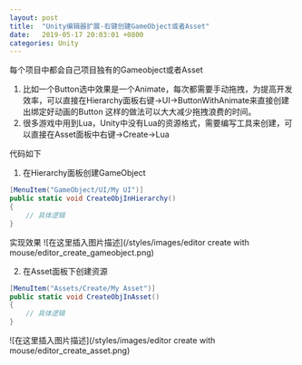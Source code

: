 ```yaml
---
layout: post
title:  "Unity编辑器扩展-右键创建GameObject或者Asset"
date:   2019-05-17 20:03:01 +0800
categories: Unity
---
```


每个项目中都会自己项目独有的Gameobject或者Asset
1. 比如一个Button选中效果是一个Animate，每次都需要手动拖拽，为提高开发效率，可以直接在Hierarchy面板右键->UI->ButtonWithAnimate来直接创建出绑定好动画的Button
这样的做法可以大大减少拖拽浪费的时间。
2. 很多游戏中用到Lua，Unity中没有Lua的资源格式，需要编写工具来创建，可以直接在Asset面板中右键->Create->Lua

代码如下
1. 在Hierarchy面板创建GameObject
```C#
[MenuItem("GameObject/UI/My UI")]
public static void CreateObjInHierarchy()
{
    // 具体逻辑
}
```
实现效果
![在这里插入图片描述](/styles/images/editor create with mouse/editor_create_gameobject.png)

2. 在Asset面板下创建资源
```C#
[MenuItem("Assets/Create/My Asset")]
public static void CreateObjInAsset()
{
    // 具体逻辑
}
```
![在这里插入图片描述](/styles/images/editor create with mouse/editor_create_asset.png)
